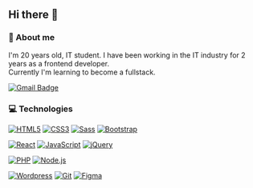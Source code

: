 ## Hi there 👋

### 🥷 About me

I'm 20 years old, IT student. I have been working in the IT industry for 2 years as a frontend developer. <br/>
Currently I'm learning to become a fullstack.

[![Gmail Badge](https://img.shields.io/badge/-Gmail-c14438?style=flat-square&logo=Gmail&logoColor=white)](mailto:j.chmielewski022@gmail.com/)

### 💻 Technologies

[![HTML5](https://img.shields.io/badge/-HTML5-E34F26?style=flat-square&logo=html5&logoColor=white)](https://github.com/xchmiel11/)
[![CSS3](https://img.shields.io/badge/-CSS3-1572B6?style=flat-square&logo=css3)](https://github.com/xchmiel11/)
[![Sass](https://img.shields.io/badge/-Sass-black?style=flat-square&logo=Sass&logoColor=pink)](https://github.com/xchmiel11/)
[![Bootstrap](https://img.shields.io/badge/-Bootstrap-black?style=flat-square&logo=bootstrap)](https://github.com/xchmiel11/)

[![React](https://img.shields.io/badge/-React-222222?style=flat-square&logo=react)](https://github.com/xchmiel11/)
[![JavaScript](https://img.shields.io/badge/-JavaScript-black?style=flat-square&logo=javascript)](https://github.com/xchmiel11/)
[![jQuery](https://img.shields.io/badge/-jQuery-0767AC?style=flat-square&logo=jQuery)](https://github.com/xchmiel11/)

[![PHP](https://img.shields.io/badge/-PHP-777BB4?style=flat-square&logo=php&logoColor=white)](https://github.com/xchmiel11/)
[![Node.js](https://img.shields.io/badge/Node.js-43853D?style=flat-square&logo=node.js&logoColor=white)](https://github.com/xchmiel11/)

[![Wordpress](https://img.shields.io/badge/-Wordpress-black?style=flat-square&logo=wordpress)](https://github.com/xchmiel11/)
[![Git](https://img.shields.io/badge/-Git-black?style=flat-square&logo=git)](https://github.com/xchmiel11/)
[![Figma](https://img.shields.io/badge/-Figma-black?style=flat-square&logo=Figma)](https://github.com/xchmiel11/)
